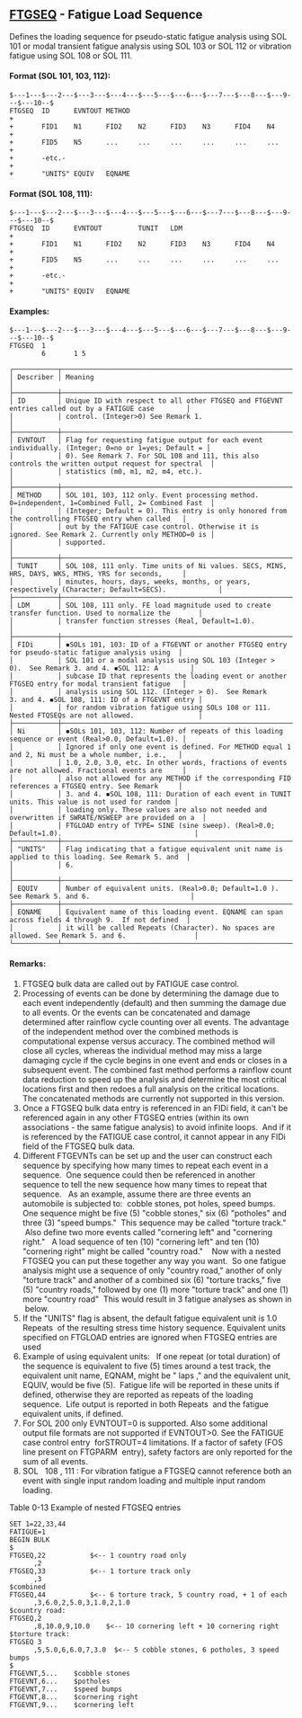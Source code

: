 ## [FTGSEQ](https://nexus.hexagon.com/documentationcenter/bundle/MSC_Nastran_2022.4/page/Nastran_Combined_Book/qrg/bulkfgil/TOC.FTGSEQ.xhtml) - Fatigue Load Sequence

Defines the loading sequence for pseudo-static fatigue analysis using SOL 101 or modal transient fatigue analysis using SOL 103 or SOL 112 or vibration fatigue using SOL 108 or SOL 111.

#### Format (SOL 101, 103, 112):

```nastran
$---1---$---2---$---3---$---4---$---5---$---6---$---7---$---8---$---9---$---10--$
FTGSEQ  ID      EVNTOUT METHOD                                          +       
+       FID1    N1      FID2    N2      FID3    N3      FID4    N4      +       
+       FID5    N5      ...     ...     ...     ...     ...     ...     +       
+       -etc.-                                                          +       
+       "UNITS" EQUIV   EQNAME                                                  
```

#### Format (SOL 108, 111):

```nastran
$---1---$---2---$---3---$---4---$---5---$---6---$---7---$---8---$---9---$---10--$
FTGSEQ  ID      EVNTOUT         TUNIT   LDM                             +       
+       FID1    N1      FID2    N2      FID3    N3      FID4    N4      +       
+       FID5    N5      ...     ...     ...     ...     ...     ...     +       
+       -etc.-                                                          +       
+       "UNITS" EQUIV   EQNAME                                                  
```

#### Examples:

```nastran
$---1---$---2---$---3---$---4---$---5---$---6---$---7---$---8---$---9---$---10--$
FTGSEQ  1                                                                       
        6       1 5                                                             
```

```text
┌───────────┬────────────────────────────────────────────────────────────────────────────────────────────────────┐
│ Describer │ Meaning                                                                                            │
├───────────┼────────────────────────────────────────────────────────────────────────────────────────────────────┤
│ ID        │ Unique ID with respect to all other FTGSEQ and FTGEVNT entries called out by a FATIGUE case        │
│           │ control. (Integer>0) See Remark 1.                                                                 │
├───────────┼────────────────────────────────────────────────────────────────────────────────────────────────────┤
│ EVNTOUT   │ Flag for requesting fatigue output for each event individually. (Integer; 0=no or 1=yes; Default = │
│           │ 0). See Remark 7. For SOL 108 and 111, this also controls the written output request for spectral  │
│           │ statistics (m0, m1, m2, m4, etc.).                                                                 │
├───────────┼────────────────────────────────────────────────────────────────────────────────────────────────────┤
│ METHOD    │ SOL 101, 103, 112 only. Event processing method. 0=independent, 1=Combined Full, 2= Combined Fast  │
│           │ (Integer; Default = 0). This entry is only honored from the controlling FTGSEQ entry when called   │
│           │ out by the FATIGUE case control. Otherwise it is ignored. See Remark 2. Currently only METHOD=0 is │
│           │ supported.                                                                                         │
├───────────┼────────────────────────────────────────────────────────────────────────────────────────────────────┤
│ TUNIT     │ SOL 108, 111 only. Time units of Ni values. SECS, MINS, HRS, DAYS, WKS, MTHS, YRS for seconds,     │
│           │ minutes, hours, days, weeks, months, or years, respectively (Character; Default=SECS).             │
├───────────┼────────────────────────────────────────────────────────────────────────────────────────────────────┤
│ LDM       │ SOL 108, 111 only. FE load magnitude used to create transfer function. Used to normalize the       │
│           │ transfer function stresses (Real, Default=1.0).                                                    │
├───────────┼────────────────────────────────────────────────────────────────────────────────────────────────────┤
│ FIDi      │ ◾SOLs 101, 103: ID of a FTGEVNT or another FTGSEQ entry for pseudo-static fatigue analysis using  │
│           │ SOL 101 or a modal analysis using SOL 103 (Integer > 0).  See Remark 3. and 4. ◾SOL 112: A        │
│           │ subcase ID that represents the loading event or another FTGSEQ entry for modal transient fatigue   │
│           │ analysis using SOL 112. (Integer > 0).  See Remark 3. and 4. ◾SOL 108, 111: ID of a FTGEVNT entry │
│           │ for random vibration fatigue using SOLs 108 or 111. Nested FTQSEQs are not allowed.                │
├───────────┼────────────────────────────────────────────────────────────────────────────────────────────────────┤
│ Ni        │ ◾SOLs 101, 103, 112: Number of repeats of this loading sequence or event (Real>0.0, Default=1.0). │
│           │ Ignored if only one event is defined. For METHOD equal 1 and 2, Ni must be a whole number, i.e.,   │
│           │ 1.0, 2.0, 3.0, etc. In other words, fractions of events are not allowed. Fractional events are     │
│           │ also not allowed for any METHOD if the corresponding FID references a FTGSEQ entry. See Remark     │
│           │ 3. and 4. ◾SOL 108, 111: Duration of each event in TUNIT units. This value is not used for random │
│           │ loading only. These values are also not needed and overwritten if SWRATE/NSWEEP are provided on a  │
│           │ FTGLOAD entry of TYPE= SINE (sine sweep). (Real>0.0; Default=1.0).                                 │
├───────────┼────────────────────────────────────────────────────────────────────────────────────────────────────┤
│ "UNITS"   │ Flag indicating that a fatigue equivalent unit name is applied to this loading. See Remark 5. and  │
│           │ 6.                                                                                                 │
├───────────┼────────────────────────────────────────────────────────────────────────────────────────────────────┤
│ EQUIV     │ Number of equivalent units. (Real>0.0; Default=1.0 ). See Remark 5. and 6.                         │
├───────────┼────────────────────────────────────────────────────────────────────────────────────────────────────┤
│ EQNAME    │ Equivalent name of this loading event. EQNAME can span across fields 4 through 9.  If not defined  │
│           │ it will be called Repeats (Character). No spaces are allowed. See Remark 5. and 6.                 │
└───────────┴────────────────────────────────────────────────────────────────────────────────────────────────────┘
```

#### Remarks:

1. FTGSEQ bulk data are called out by FATIGUE case control.
2. Processing of events can be done by determining the damage due to each event independently (default) and then summing the damage due to all events. Or the events can be concatenated and damage determined after rainflow cycle counting over all events. The advantage of the independent method over the combined methods is computational expense versus accuracy. The combined method will close all cycles, whereas the individual method may miss a large damaging cycle if the cycle begins in one event and ends or closes in a subsequent event. The combined fast method performs a rainflow count data reduction to speed up the analysis and determine the most critical locations first and then redoes a full analysis on the critical locations. The concatenated methods are currently not supported in this version.
3. Once a FTGSEQ bulk data entry is referenced in an FIDi field, it can't be referenced again in any other FTGSEQ entries (within its own associations - the same fatigue analysis) to avoid infinite loops.  And if it is referenced by the FATIGUE case control, it cannot appear in any FIDi field of the FTGSEQ bulk data. 
4. Different FTGEVNTs can be set up and the user can construct each sequence by specifying how many times to repeat each event in a sequence.  One sequence could then be referenced in another sequence to tell the new sequence how many times to repeat that sequence.   As an example, assume there are three events an automobile is subjected to:  cobble stones, pot holes, speed bumps.   One sequence might be five (5) "cobble stones," six (6) "potholes" and three (3) "speed bumps."  This sequence may be called "torture track."   Also define two more events called "cornering left" and "cornering right."   A load sequence of ten (10) "cornering left" and ten (10) "cornering right" might be called "country road."    Now with a nested FTGSEQ you can put these together any way you want.  So one fatigue analysis might use a sequence of only "country road," another of only "torture track" and another of a combined six (6) "torture tracks," five (5) "country roads," followed by one (1) more "torture track" and one (1) more "country road"  This would result in 3 fatigue analyses as shown in   below.
5. If the "UNITS" flag is absent, the default fatigue equivalent unit is 1.0  Repeats  of the resulting stress time history sequence. Equivalent units specified on FTGLOAD entries are ignored when FTGSEQ entries are used
6. Example of using equivalent units:   If one repeat (or total duration) of the sequence is equivalent to five (5) times around a test track, the equivalent unit name, EQNAM, might be " laps ," and the equivalent unit, EQUIV, would be five (5).  Fatigue life will be reported in these units if defined, otherwise they are reported as repeats of the loading sequence.  Life output is reported in both  Repeats  and the fatigue equivalent units, if defined.
7. For SOL 200 only EVNTOUT=0 is supported. Also some additional output file formats are not supported if EVNTOUT>0. See the  FATIGUE case control entry  forSTROUT=4 limitations. If a factor of safety (FOS line present on   FTGPARM  entry), safety factors are only reported for the sum of all events.
8. SOL   108 ,  111 : For vibration fatigue a FTGSEQ cannot reference both an event with single input random loading and multiple input random loading.

Table 0-13    Example of nested FTGSEQ entries

```nastran
SET 1=22,33,44
FATIGUE=1
BEGIN BULK
$
FTGSEQ,22           $<-- 1 country road only
      ,2
FTGSEQ,33           $<-- 1 torture track only
      ,3
$combined
FTGSEQ,44           $<-- 6 torture track, 5 country road, + 1 of each
      ,3,6.0,2,5.0,3,1.0,2,1.0
$country road:
FTGSEQ,2
      ,8,10.0,9,10.0    $<-- 10 cornering left + 10 cornering right
$torture track:
FTGSEQ 3
      ,5,5.0,6,6.0,7,3.0  $<-- 5 cobble stones, 6 potholes, 3 speed bumps
$
FTGEVNT,5...    $cobble stones
FTGEVNT,6...    $potholes
FTGEVNT,7...    $speed bumps
FTGEVNT,8...    $cornering right
FTGEVNT,9...    $cornering left
```
